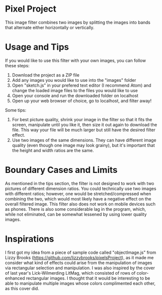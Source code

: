 # Pixel Project
This image filter combines two images by splitting the images into bands that alternate either horizontally or vertically. 

# Usage and Tips
If you would like to use this filter with your own images, you can follow these steps:
1. Download the project as a ZIP file
2. Add any images you would like to use into the "images" folder
3. Open "sketch.js" in your prefered text editor (I recommend Atom) and change the loaded image files to the files you would like to use
4. Open your console and run the downloaded folder on localhost
5. Open up your web browser of choice, go to localhost, and filter away!

Some tips:
1. For best picture quality, shrink your image in the filter so that it fits the screen, manipulate until you like it, then size it out again to download the file. This way your file will be much larger but still have the desired filter effect. 
2. Use two images of the same dimensions. They can have different image quality (even though one image may look grainy), but it's important that the height and width ratios are the same.

# Boundary Cases and Limits
As mentioned in the tips section, the filter is not designed to work with two pictures of different dimension ratios. You could technically use two images with different ratios; however, one would be stretched/compressed when combining the two, which would most likely have a negative effect on the overall filtered image. This filter also does not work on mobile devices such as phones. There is also some considerable lag in the program, which, while not eliminated, can be somewhat lessened by using lower quality images. 

# Inspirations
I first got my idea from a piece of sample code called "objectImage.js" from Lizzy Brooks (https://github.com/lizzybrooks/pixelsProject), as it made me consider what kind of effects could arise from the manipulation of images via rectangular selection and manipulation. I was also inspired by the cover of last year's Lick-Wilmerding LitMag, which consisted of rows of color-enhanced rectangular images. I thought that it would be interesting to be able to manipulate multiple images whose colors complimented each other, as this cover did.
